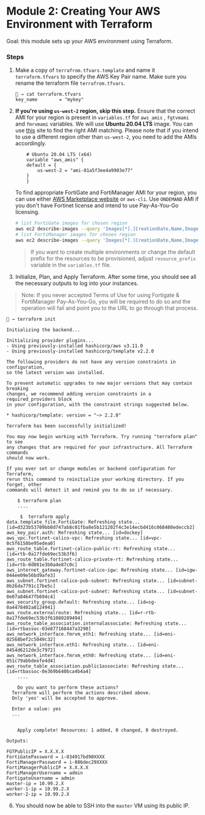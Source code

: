 # Module 2: Creating Your AWS Environment with Terraform

Goal: this module sets up your AWS environment using Terraform. 

### Steps


1. Make a copy of `terrafrom.tfvars.template` and name it `terraform.tfvars` to specify the AWS Key Pair name. Make sure you rename the terraform file `terrafrom.tfvars`. 

    ```
    🐯 → cat terraform.tfvars 
    key_name        = "mykey"
    ```

2. **If you're using `us-west-2` region, skip this step.** Ensure that the correct AMI for your region is present in `variables.tf` for `aws_amis` , `fgtvmami` and `fmrvmami` variables. We will use **Ubuntu 20.04 LTS** image. You can use [this](http://cloud-images.ubuntu.com/locator/ec2/) site to find the right AMI matching. Please note that if you intend to use a different region other than `us-west-2`, you need to add the AMIs accordingly. 

    ```
        # Ubuntu 20.04 LTS (x64)
        variable "aws_amis" {
        default = {
            us-west-2 = "ami-01a5f3ee4a9903e77"
        }
        }
    ```

    To find appropriate FortiGate and FortiManager AMI for your region, you can use either [AWS Marketplace website](https://aws.amazon.com/marketplace/seller-profile?id=243a3a4c-e35a-49b0-9061-3f354bb2254e) or `aws-cli`. Use `ONDEMAND` AMI if you don't have Fortinet license and intend to use Pay-As-You-Go licensing.

    ```bash
    # list FortiGate images for chosen region
    aws ec2 describe-images --query 'Images[*].[CreationDate,Name,ImageId]' --filters "Name=name,Values=*FortiGate*" --region us-west-2 --output table | sort -r
    # list FortiManager images for chosen region
    aws ec2 describe-images --query 'Images[*].[CreationDate,Name,ImageId]' --filters "Name=name,Values=*FortiManager*" --region us-west-2 --output table | sort -r
    ```

    >If you want to create multiple environments or change the default prefix for the resources to be provisioned, adjust `resource_prefix` variable in the `variables.tf` file.

3. Initialize, Plan, and Apply Terraform.  After some time, you should see all the necessary outputs to log into your instances. 

> Note: If you never accepted Terms of Use for using Fortigate & FortiManager Pay-As-You-Go, you will be required to do so and the operation will fail and point you to the URL to go through that process.


```
🐯 → terraform init

Initializing the backend...

Initializing provider plugins...
- Using previously-installed hashicorp/aws v3.11.0
- Using previously-installed hashicorp/template v2.2.0

The following providers do not have any version constraints in configuration,
so the latest version was installed.

To prevent automatic upgrades to new major versions that may contain breaking
changes, we recommend adding version constraints in a required_providers block
in your configuration, with the constraint strings suggested below.

* hashicorp/template: version = "~> 2.2.0"

Terraform has been successfully initialized!

You may now begin working with Terraform. Try running "terraform plan" to see
any changes that are required for your infrastructure. All Terraform commands
should now work.

If you ever set or change modules or backend configuration for Terraform,
rerun this command to reinitialize your working directory. If you forget, other
commands will detect it and remind you to do so if necessary.
```
```
    $ terraform plan
    ....
```
```
     $  terraform apply
data.template_file.FortiGate: Refreshing state... [id=d323b53709bb0d747ab8c01fba8e5b121202f4c3e14ecbd416c068480edeccb2]
aws_key_pair.auth: Refreshing state... [id=dockey]
aws_vpc.fortinet-calico-vpc: Refreshing state... [id=vpc-0c5f6158be95edea0]
aws_route_table.fortinet-calico-public-rt: Refreshing state... [id=rtb-0a17fde69ec53b3f6]
aws_route_table.fortinet-calico-private-rt: Refreshing state... [id=rtb-0d081e3b0a4e87c0c]
aws_internet_gateway.fortinet-calico-igw: Refreshing state... [id=igw-044ee09e56bd9afe3]
aws_subnet.fortinet-calico-pub-subnet: Refreshing state... [id=subnet-0b26da7791c17be5c]
aws_subnet.fortinet-calico-pvt-subnet: Refreshing state... [id=subnet-0e07a84647fb694c4]
aws_security_group.default: Refreshing state... [id=sg-0a4478402a8124941]
aws_route.externalroute: Refreshing state... [id=r-rtb-0a17fde69ec53b3f61080289494]
aws_route_table_association.internalassociate: Refreshing state... [id=rtbassoc-03e877168447a3290]
aws_network_interface.fmrvm_eth1: Refreshing state... [id=eni-02568bef2c5049c32]
aws_network_interface.eth1: Refreshing state... [id=eni-0454d6212de3c7972]
aws_network_interface.fmrvm_eth0: Refreshing state... [id=eni-051c79abbdeefe4d4]
aws_route_table_association.public1associate: Refreshing state... [id=rtbassoc-0e369b640bca4b4a4]
    ....

    Do you want to perform these actions?
  Terraform will perform the actions described above.
  Only 'yes' will be accepted to approve.

  Enter a value: yes
  ...


    Apply complete! Resources: 1 added, 0 changed, 0 destroyed.

Outputs:

FGTPublicIP = X.X.X.X
FortiGatePassword = i-034917bd90XXXX
FortiManagerPassword = i-086dec29XXXX
FortiManagerPublicIP = X.X.X.X
FortiManagerUsername = admin
FortigateUsername = admin
master-ip = 10.99.2.X
worker-1-ip = 10.99.2.X
worker-2-ip = 10.99.2.X
```


6. You should now be able to SSH into the `master` VM using its public IP.





